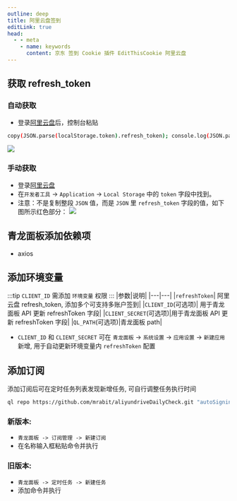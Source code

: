 ```yaml
---
outline: deep
title: 阿里云盘签到
editLink: true
head:
  - - meta
    - name: keywords
      content: 京东 签到 Cookie 插件 EditThisCookie 阿里云盘
---
```


## 获取 refresh_token

### 自动获取

- 登录[阿里云盘](https://www.aliyundrive.com/drive/)后，控制台粘贴

```sh
copy(JSON.parse(localStorage.token).refresh_token); console.log(JSON.parse(localStorage.token).refresh_token);
```

![](https://github.com/mrabit/aliyundriveDailyCheck/raw/master/assets/refresh_token_1.png)

### 手动获取

- 登录[阿里云盘](https://www.aliyundrive.com/drive/)
- 在`开发者工具` -> `Application` -> `Local Storage` 中的 `token` 字段中找到。
- 注意：不是复制整段 `JSON` 值，而是 `JSON` 里 `refresh_token` 字段的值，如下图所示红色部分：
  ![](https://github.com/mrabit/aliyundriveDailyCheck/raw/master/assets/refresh_token_2.png)

## 青龙面板添加依赖项

- axios

## 添加环境变量

:::tip
`CLIENT_ID` 需添加 `环境变量` 权限
:::
|参数|说明|
|---|---|
|`refreshToken`| 阿里云盘 refresh_token, 添加多个可支持多账户签到|
|`CLIENT_ID`(可选项)| 用于青龙面板 API 更新 refreshToken 字段|
|`CLIENT_SECRET`(可选项)|用于青龙面板 API 更新 refreshToken 字段|
|`QL_PATH`(可选项)|青龙面板 path|

- `CLIENT_ID` 和 `CLIENT_SECRET` 可在 `青龙面板` -> `系统设置` -> `应用设置` -> `新建应用` 新增, 用于自动更新环境变量内 `refreshToken` 配置

## 添加订阅

添加订阅后可在定时任务列表发现新增任务, 可自行调整任务执行时间

```sh
ql repo https://github.com/mrabit/aliyundriveDailyCheck.git "autoSignin" "" "qlApi"
```

### 新版本:

- `青龙面板 -> 订阅管理 -> 新建订阅`
- 在名称输入框粘贴命令并执行

### 旧版本:

- `青龙面板 -> 定时任务 -> 新建任务`
- 添加命令并执行
